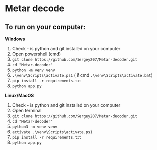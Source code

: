 # Metar decode

## To run on your computer:

**Windows**
1. Check - is python and git installed on your computer
2. Open powershell (cmd) 
3. `git clone https://github.com/Sergey207/Metar-decoder.git`
4. `cd "Metar-decoder"`
5. `python -m venv venv`
6. `.\venv\Scripts\activate.ps1` ( if cmd `.\venv\Scripts\activate.bat`)
7. `pip install -r requirements.txt`
8. `python app.py`

**Linux/MacOS**
1. Check - is python and git installed on your computer
2. Open terminal
3. `git clone https://github.com/Sergey207/Metar-decoder.git`
4. `cd "Metar-decoder"`
5. `python3 -m venv venv`
6. `activate .\venv\Scripts\activate.ps1`
7. `pip install -r requirements.txt`
8. `python app.py`
